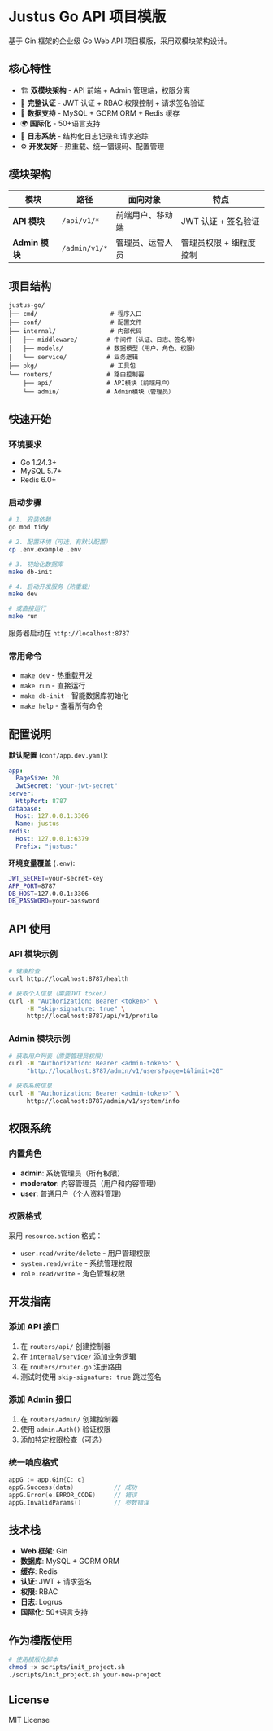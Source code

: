 # Justus Go API 项目模版

基于 Gin 框架的企业级 Go Web API 项目模版，采用双模块架构设计。

## 核心特性

- 🏗️ **双模块架构** - API 前端 + Admin 管理端，权限分离
- 🔐 **完整认证** - JWT 认证 + RBAC 权限控制 + 请求签名验证
- 💾 **数据支持** - MySQL + GORM ORM + Redis 缓存
- 🌍 **国际化** - 50+语言支持
- 📝 **日志系统** - 结构化日志记录和请求追踪
- ⚙️ **开发友好** - 热重载、统一错误码、配置管理

## 模块架构

| 模块           | 路径          | 面向对象         | 特点                    |
| -------------- | ------------- | ---------------- | ----------------------- |
| **API 模块**   | `/api/v1/*`   | 前端用户、移动端 | JWT 认证 + 签名验证     |
| **Admin 模块** | `/admin/v1/*` | 管理员、运营人员 | 管理员权限 + 细粒度控制 |

## 项目结构

```
justus-go/
├── cmd/                    # 程序入口
├── conf/                   # 配置文件
├── internal/               # 内部代码
│   ├── middleware/        # 中间件（认证、日志、签名等）
│   ├── models/            # 数据模型（用户、角色、权限）
│   └── service/           # 业务逻辑
├── pkg/                    # 工具包
└── routers/               # 路由控制器
    ├── api/               # API模块（前端用户）
    └── admin/             # Admin模块（管理员）
```

## 快速开始

### 环境要求

- Go 1.24.3+
- MySQL 5.7+
- Redis 6.0+

### 启动步骤

```bash
# 1. 安装依赖
go mod tidy

# 2. 配置环境（可选，有默认配置）
cp .env.example .env

# 3. 初始化数据库
make db-init

# 4. 启动开发服务（热重载）
make dev

# 或直接运行
make run
```

服务器启动在 `http://localhost:8787`

### 常用命令

- `make dev` - 热重载开发
- `make run` - 直接运行
- `make db-init` - 智能数据库初始化
- `make help` - 查看所有命令

## 配置说明

**默认配置** (`conf/app.dev.yaml`):

```yaml
app:
  PageSize: 20
  JwtSecret: "your-jwt-secret"
server:
  HttpPort: 8787
database:
  Host: 127.0.0.1:3306
  Name: justus
redis:
  Host: 127.0.0.1:6379
  Prefix: "justus:"
```

**环境变量覆盖** (`.env`):

```bash
JWT_SECRET=your-secret-key
APP_PORT=8787
DB_HOST=127.0.0.1:3306
DB_PASSWORD=your-password
```

## API 使用

### API 模块示例

```bash
# 健康检查
curl http://localhost:8787/health

# 获取个人信息（需要JWT token）
curl -H "Authorization: Bearer <token>" \
     -H "skip-signature: true" \
     http://localhost:8787/api/v1/profile
```

### Admin 模块示例

```bash
# 获取用户列表（需要管理员权限）
curl -H "Authorization: Bearer <admin-token>" \
     "http://localhost:8787/admin/v1/users?page=1&limit=20"

# 获取系统信息
curl -H "Authorization: Bearer <admin-token>" \
     http://localhost:8787/admin/v1/system/info
```

## 权限系统

### 内置角色

- **admin**: 系统管理员（所有权限）
- **moderator**: 内容管理员（用户和内容管理）
- **user**: 普通用户（个人资料管理）

### 权限格式

采用 `resource.action` 格式：

- `user.read/write/delete` - 用户管理权限
- `system.read/write` - 系统管理权限
- `role.read/write` - 角色管理权限

## 开发指南

### 添加 API 接口

1. 在 `routers/api/` 创建控制器
2. 在 `internal/service/` 添加业务逻辑
3. 在 `routers/router.go` 注册路由
4. 测试时使用 `skip-signature: true` 跳过签名

### 添加 Admin 接口

1. 在 `routers/admin/` 创建控制器
2. 使用 `admin.Auth()` 验证权限
3. 添加特定权限检查（可选）

### 统一响应格式

```go
appG := app.Gin{C: c}
appG.Success(data)           // 成功
appG.Error(e.ERROR_CODE)     // 错误
appG.InvalidParams()         // 参数错误
```

## 技术栈

- **Web 框架**: Gin
- **数据库**: MySQL + GORM ORM
- **缓存**: Redis
- **认证**: JWT + 请求签名
- **权限**: RBAC
- **日志**: Logrus
- **国际化**: 50+语言支持

## 作为模版使用

```bash
# 使用模版化脚本
chmod +x scripts/init_project.sh
./scripts/init_project.sh your-new-project
```

## License

MIT License
